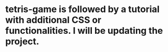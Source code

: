 # tetris-game is followed by a tutorial with additional CSS or functionalities. I will be updating the project. 
